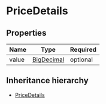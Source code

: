

# PriceDetails

## Properties

Name | Type | Required
-------- | -------- | --------
value | [BigDecimal](BigDecimal.md) | optional




## Inheritance hierarchy


* [PriceDetails](PriceDetails.md)
